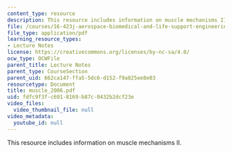 ```yaml
---
content_type: resource
description: This resource includes information on muscle mechanisms II.
file: /courses/16-423j-aerospace-biomedical-and-life-support-engineering-spring-2006/fdfc9f3fc6918169b87c0432b2dcf23e_muscle_2006.pdf
file_type: application/pdf
learning_resource_types:
- Lecture Notes
license: https://creativecommons.org/licenses/by-nc-sa/4.0/
ocw_type: OCWFile
parent_title: Lecture Notes
parent_type: CourseSection
parent_uid: 662ca147-ffa5-5dc6-d152-f9a825ee8e03
resourcetype: Document
title: muscle_2006.pdf
uid: fdfc9f3f-c691-8169-b87c-0432b2dcf23e
video_files:
  video_thumbnail_file: null
video_metadata:
  youtube_id: null
---
```

This resource includes information on muscle mechanisms II.